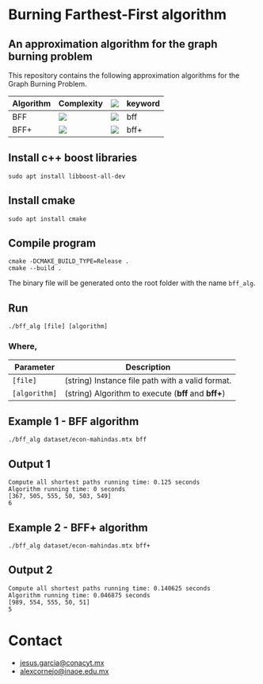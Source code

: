 # Burning Farthest-First algorithm
## An approximation algorithm for the graph burning problem

This repository contains the following approximation algorithms for the Graph Burning Problem.

|  Algorithm |                                          Complexity                               | <img src="https://render.githubusercontent.com/render/math?math=\rho">| keyword
|------------|-----------------------------------------------------------------------------------| -|-
| BFF        | <img src="https://render.githubusercontent.com/render/math?math=O(n^3)">          | <img src="https://render.githubusercontent.com/render/math?math=3-2/b(G)">| bff
| BFF+       | <img src="https://render.githubusercontent.com/render/math?math=O(n^3)">          | <img src="https://render.githubusercontent.com/render/math?math=3-2/b(G)">| bff+


## Install c++ boost libraries
```
sudo apt install libboost-all-dev
```

## Install cmake
```
sudo apt install cmake
```

## Compile program
```
cmake -DCMAKE_BUILD_TYPE=Release .
cmake --build .
```
The binary file will be generated onto the root folder with the name ```bff_alg```.

## Run

```
./bff_alg [file] [algorithm]
```

### Where,

|  Parameter |                                          Description                                          |
|----------|---------------------------------------------------------------------------------------------|
| `[file]` | (string) Instance file path with a valid format.                                    |
| `[algorithm]`    | (string) Algorithm to execute (**bff** and **bff+**)  |

## Example 1 - BFF algorithm
```
./bff_alg dataset/econ-mahindas.mtx bff
```

## Output 1
```
Compute all shortest paths running time: 0.125 seconds
Algorithm running time: 0 seconds
[367, 505, 555, 50, 503, 549]
6
```

## Example 2 - BFF+ algorithm
```
./bff_alg dataset/econ-mahindas.mtx bff+
```

## Output 2
```
Compute all shortest paths running time: 0.140625 seconds
Algorithm running time: 0.046875 seconds
[989, 554, 555, 50, 51]
5
```

# Contact
* jesus.garcia@conacyt.mx
* alexcornejo@inaoe.edu.mx

